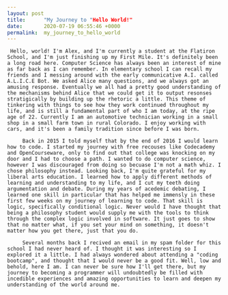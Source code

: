 ```yaml
---
layout: post
title:      "My Journey to "Hello World!"
date:       2020-07-19 06:55:46 +0000
permalink:  my_journey_to_hello_world
---
```



     Hello, world! I'm Alex, and I'm currently a student at the Flatiron School, and I'm just finishing up my First Mile. It's definitely been a long road here. Computer Science has always been an interest of mine as far back as I can remember. In elementary school I can recall my friends and I messing around with the early communicative A.I. called A.L.I.C.E Bot. We asked Alice many questions, and we always got an amusing response. Eventually we all had a pretty good understanding of the mechanisms behind Alice that we could get it to output resonses stratigically by building up the rhetoric a little. This theme of tinkering with things to see how they work continued throughout my life, and is still a fundamental part of who I am today, at the ripe age of 22. Currently I am an automotive technician working in a small shop in a small farm town in rural Colorado. I enjoy working with cars, and it's been a family tradition since before I was born. 
		 
		 Back in 2015 I told myself that by the end of 2016 I would learn how to code. I started my journey with free recouses like Codecademy and OpenCourseware, only to find out that college was knocking on my door and I had to choose a path. I wanted to do computer science, however I was discouraged from doing so becuase I'm not a math whiz. I chose philosophy instead. Looking back, I'm quite grateful for my liberal arts education. I learned how to apply different methods of learning and understanding to my life, and I cut my teeth doing argumentation and debate. During my years of acedemic debating, I learned one skill in particular that has helped me immensly in these first few weeks on my journey of learning to code. That skill is logic, specifically conditional logic. Never would I have thought that being a philosophy student would supply me with the tools to think through the complex logic involved in software. It just goes to show that no matter what, if you set your mind on something, it doesn't matter how you get there, just that you do. 
		 
		 Several months back I recived an email in my spam folder for this school I had never heard of. I thought it was interesting so I explored it a little. I had always wondered about attending a "coding bootcamp", and thought that I would never be a good fit. Well, low and behold, here I am. I can never be sure how I'll get there, but my journey to becoming a programmer will undoubtedly be filled with incedible experiences and amazing opportunities to learn and deepen my understanding of the world around me. 
